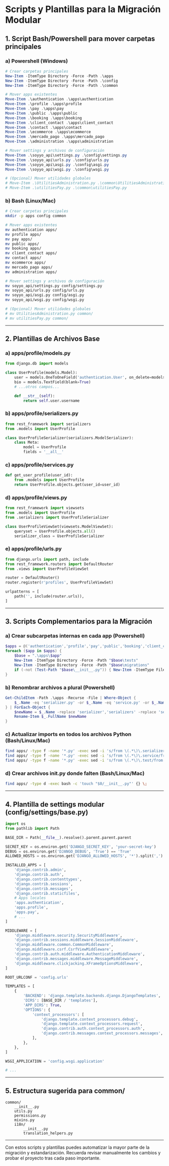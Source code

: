 # Scripts y Plantillas para la Migración Modular

## 1. Script Bash/Powershell para mover carpetas principales

### a) Powershell (Windows)

```powershell
# Crear carpetas principales
New-Item -ItemType Directory -Force -Path .\apps
New-Item -ItemType Directory -Force -Path .\config
New-Item -ItemType Directory -Force -Path .\common

# Mover apps existentes
Move-Item .\authentication .\apps\authentication
Move-Item .\profile .\apps\profile
Move-Item .\pay .\apps\pay
Move-Item .\public .\apps\public
Move-Item .\booking .\apps\booking
Move-Item .\client_contact .\apps\client_contact
Move-Item .\contact .\apps\contact
Move-Item .\ecommerce .\apps\ecommerce
Move-Item .\mercado_pago .\apps\mercado_pago
Move-Item .\administration .\apps\administration

# Mover settings y archivos de configuración
Move-Item .\soyyo_api\settings.py .\config\settings.py
Move-Item .\soyyo_api\urls.py .\config\urls.py
Move-Item .\soyyo_api\asgi.py .\config\asgi.py
Move-Item .\soyyo_api\wsgi.py .\config\wsgi.py

# (Opcional) Mover utilidades globales
# Move-Item .\UtilitiesAdministration.py .\common\UtilitiesAdministration.py
# Move-Item .\utilitiesPay.py .\common\utilitiesPay.py
```

### b) Bash (Linux/Mac)

```bash
# Crear carpetas principales
mkdir -p apps config common

# Mover apps existentes
mv authentication apps/
mv profile apps/
mv pay apps/
mv public apps/
mv booking apps/
mv client_contact apps/
mv contact apps/
mv ecommerce apps/
mv mercado_pago apps/
mv administration apps/

# Mover settings y archivos de configuración
mv soyyo_api/settings.py config/settings.py
mv soyyo_api/urls.py config/urls.py
mv soyyo_api/asgi.py config/asgi.py
mv soyyo_api/wsgi.py config/wsgi.py

# (Opcional) Mover utilidades globales
# mv UtilitiesAdministration.py common/
# mv utilitiesPay.py common/
```

---

## 2. Plantillas de Archivos Base

### a) apps/profile/models.py

```python
from django.db import models

class UserProfile(models.Model):
    user = models.OneToOneField('authentication.User', on_delete=models.CASCADE)
    bio = models.TextField(blank=True)
    # ...otros campos...

    def __str__(self):
        return self.user.username
```

### b) apps/profile/serializers.py

```python
from rest_framework import serializers
from .models import UserProfile

class UserProfileSerializer(serializers.ModelSerializer):
    class Meta:
        model = UserProfile
        fields = '__all__'
```

### c) apps/profile/services.py

```python
def get_user_profile(user_id):
    from .models import UserProfile
    return UserProfile.objects.get(user_id=user_id)
```

### d) apps/profile/views.py

```python
from rest_framework import viewsets
from .models import UserProfile
from .serializers import UserProfileSerializer

class UserProfileViewSet(viewsets.ModelViewSet):
    queryset = UserProfile.objects.all()
    serializer_class = UserProfileSerializer
```

### e) apps/profile/urls.py

```python
from django.urls import path, include
from rest_framework.routers import DefaultRouter
from .views import UserProfileViewSet

router = DefaultRouter()
router.register(r'profiles', UserProfileViewSet)

urlpatterns = [
    path('', include(router.urls)),
]
```

---

## 3. Scripts Complementarios para la Migración

### a) Crear subcarpetas internas en cada app (Powershell)

```powershell
$apps = @('authentication','profile','pay','public','booking','client_contact','contact','ecommerce','mercado_pago','administration')
foreach ($app in $apps) {
    $base = ".\apps\$app"
    New-Item -ItemType Directory -Force -Path "$base\tests"
    New-Item -ItemType Directory -Force -Path "$base\migrations"
    if (-not (Test-Path "$base\__init__.py")) { New-Item -ItemType File -Path "$base\__init__.py" }
}
```

### b) Renombrar archivos a plural (Powershell)

```powershell
Get-ChildItem -Path .\apps -Recurse -File | Where-Object {
    $_.Name -eq 'serializer.py' -or $_.Name -eq 'service.py' -or $_.Name -eq 'test.py'
} | ForEach-Object {
    $newName = $_.Name -replace 'serializer','serializers' -replace 'service','services' -replace 'test','tests'
    Rename-Item $_.FullName $newName
}
```

### c) Actualizar imports en todos los archivos Python (Bash/Linux/Mac)

```bash
find apps/ -type f -name '*.py' -exec sed -i 's/from \(.*\)\.serializer/from \1.serializers/g' {} +
find apps/ -type f -name '*.py' -exec sed -i 's/from \(.*\)\.service/from \1.services/g' {} +
find apps/ -type f -name '*.py' -exec sed -i 's/from \(.*\)\.test/from \1.tests/g' {} +
```

### d) Crear archivos **init**.py donde falten (Bash/Linux/Mac)

```bash
find apps/ -type d -exec bash -c 'touch "$0/__init__.py"' {} \;
```

---

## 4. Plantilla de settings modular (config/settings/base.py)

```python
import os
from pathlib import Path

BASE_DIR = Path(__file__).resolve().parent.parent.parent

SECRET_KEY = os.environ.get('DJANGO_SECRET_KEY', 'your-secret-key')
DEBUG = os.environ.get('DJANGO_DEBUG', 'True') == 'True'
ALLOWED_HOSTS = os.environ.get('DJANGO_ALLOWED_HOSTS', '*').split(',')

INSTALLED_APPS = [
    'django.contrib.admin',
    'django.contrib.auth',
    'django.contrib.contenttypes',
    'django.contrib.sessions',
    'django.contrib.messages',
    'django.contrib.staticfiles',
    # Apps locales
    'apps.authentication',
    'apps.profile',
    'apps.pay',
    # ...
]

MIDDLEWARE = [
    'django.middleware.security.SecurityMiddleware',
    'django.contrib.sessions.middleware.SessionMiddleware',
    'django.middleware.common.CommonMiddleware',
    'django.middleware.csrf.CsrfViewMiddleware',
    'django.contrib.auth.middleware.AuthenticationMiddleware',
    'django.contrib.messages.middleware.MessageMiddleware',
    'django.middleware.clickjacking.XFrameOptionsMiddleware',
]

ROOT_URLCONF = 'config.urls'

TEMPLATES = [
    {
        'BACKEND': 'django.template.backends.django.DjangoTemplates',
        'DIRS': [BASE_DIR / 'templates'],
        'APP_DIRS': True,
        'OPTIONS': {
            'context_processors': [
                'django.template.context_processors.debug',
                'django.template.context_processors.request',
                'django.contrib.auth.context_processors.auth',
                'django.contrib.messages.context_processors.messages',
            ],
        },
    },
]

WSGI_APPLICATION = 'config.wsgi.application'

# ...
```

---

## 5. Estructura sugerida para common/

```
common/
    __init__.py
    utils.py
    permissions.py
    mixins.py
    i18n/
        __init__.py
        translation_helpers.py
```

---

Con estos scripts y plantillas puedes automatizar la mayor parte de la migración y estandarización. Recuerda revisar manualmente los cambios y probar el proyecto tras cada paso importante.
